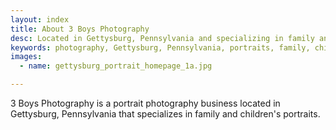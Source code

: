 ```yaml
---
layout: index
title: About 3 Boys Photography
desc: Located in Gettysburg, Pennsylvania and specializing in family and children's portraits.
keywords: photography, Gettysburg, Pennsylvania, portraits, family, children
images:
  - name: gettysburg_portrait_homepage_1a.jpg

---
```

3 Boys Photography is a portrait photography business located in Gettysburg, Pennsylvania that specializes in family and children's portraits.